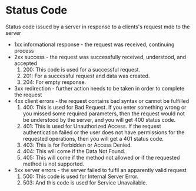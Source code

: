 # Status Code 
Status code issued by a server in response to a clients's request mde to the server
- 1xx informational response - the request was received, continuing process
- 2xx success - the request was successfully received, understood, and accepted
   1. 200: This code is used for a successful request.
   2. 201: For a successful request and data was created.
   3. 204: For empty response.
- 3xx redirection - further action needs to be taken in order to complete the request
- 4xx client errors - the request contains bad syntax or cannot be fulfilled
   1. 400: This is used for Bad Request. If you enter something wrong or you missed some required parameters, then the request would not be understood by the server, and you will get 400 status code.
   2. 401: This is used for Unauthorized Access. If the request authentication failed or the user does not have permissions for the requested operations, then you will get a 401 status code.
   3. 403: This is for Forbidden or Access Denied.
   4. 404: This will come if the Data Not Found.
   5. 405: This will come if the method not allowed or if the requested method is not supported.
- 5xx server errors - the server failed to fulfil an apparently valid request
   1. 500: This code is used for Internal Server Error.
   2. 503: And this code is used for Service Unavailable.